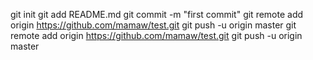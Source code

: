 git init
git add README.md
git commit -m "first commit"
git remote add origin https://github.com/mamaw/test.git
git push -u origin master
git remote add origin https://github.com/mamaw/test.git
git push -u origin master
